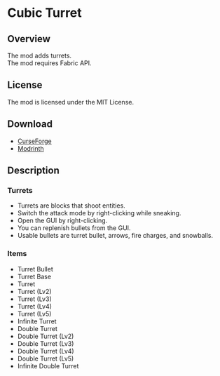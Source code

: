 # Cubic Turret
## Overview
The mod adds turrets. <br>
The mod requires Fabric API. <br>

## License
The mod is licensed under the MIT License. <br>

## Download
- [CurseForge](https://www.curseforge.com/minecraft/mc-mods/cubicturret) <br />
- [Modrinth](https://modrinth.com/mod/cubicturret) <br />

## Description
### Turrets
- Turrets are blocks that shoot entities.
- Switch the attack mode by right-clicking while sneaking.
- Open the GUI by right-clicking. 
- You can replenish bullets from the GUI.
- Usable bullets are turret bullet, arrows, fire charges, and snowballs.

### Items
- Turret Bullet
- Turret Base
- Turret
- Turret (Lv2)
- Turret (Lv3)
- Turret (Lv4)
- Turret (Lv5)
- Infinite Turret
- Double Turret
- Double Turret (Lv2)
- Double Turret (Lv3)
- Double Turret (Lv4)
- Double Turret (Lv5)
- Infinite Double Turret